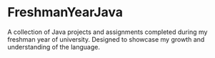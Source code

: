 # FreshmanYearJava
A collection of Java projects and assignments completed during my freshman year of university. Designed to showcase my growth and understanding of the language.
